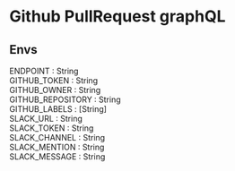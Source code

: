 # Github PullRequest graphQL

## Envs
ENDPOINT : String  
GITHUB_TOKEN : String  
GITHUB_OWNER : String  
GITHUB_REPOSITORY : String  
GITHUB_LABELS : [String]  
SLACK_URL : String  
SLACK_TOKEN : String  
SLACK_CHANNEL : String  
SLACK_MENTION : String  
SLACK_MESSAGE : String  
